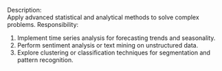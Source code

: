 Description:  
Apply advanced statistical and analytical methods to solve complex problems. 
Responsibility: 
1. Implement time series analysis for forecasting trends and seasonality. 
2. Perform sentiment analysis or text mining on unstructured data. 
3. Explore clustering or classification techniques for segmentation and pattern recognition.
